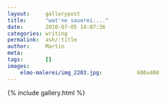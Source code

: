 ```yaml
---
layout:     gallerypost
title:      "wat'ne sauerei...."
date:       2010-07-05 14:07:36
categories: writing
permalink:  ash/:title
author:     Martin
meta:
tags:       []
images:
    elmo-malerei/img_2203.jpg:           600x400
---
```


{% include gallery.html %}
